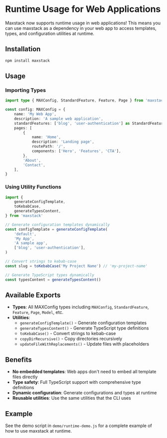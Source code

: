 # Runtime Usage for Web Applications

Maxstack now supports runtime usage in web applications! This means you can use maxstack as a dependency in your web app to access templates, types, and configuration utilities at runtime.

## Installation

```bash
npm install maxstack
```

## Usage

### Importing Types

```typescript
import type { MAXConfig, StandardFeature, Feature, Page } from 'maxstack'

const config: MAXConfig = {
	name: 'My Web App',
	description: 'A sample web application',
	standardFeatures: ['blog', 'user-authentication'] as StandardFeature[],
	pages: [
		{
			name: 'Home',
			description: 'Landing page',
			routePath: '/',
			components: ['Hero', 'Features', 'CTA'],
		},
		'About',
		'Contact',
	],
}
```

### Using Utility Functions

```typescript
import {
	generateConfigTemplate,
	toKebabCase,
	generateTypesContent,
} from 'maxstack'

// Generate configuration templates dynamically
const configTemplate = generateConfigTemplate(
	'default',
	'My App',
	'A sample app',
	['blog', 'user-authentication'],
)

// Convert strings to kebab-case
const slug = toKebabCase('My Project Name') // 'my-project-name'

// Generate TypeScript types dynamically
const typesContent = generateTypesContent()
```

## Available Exports

- **Types**: All MAXConfig types including `MAXConfig`, `StandardFeature`, `Feature`, `Page`, `Model`, etc.
- **Utilities**:
  - `generateConfigTemplate()` - Generate configuration templates
  - `generateTypesContent()` - Generate TypeScript type definitions
  - `toKebabCase()` - Convert strings to kebab-case
  - `copyDirRecursive()` - Copy directories recursively
  - `updateFileWithReplacements()` - Update files with placeholders

## Benefits

- **No embedded templates**: Web apps don't need to embed all template files directly
- **Type safety**: Full TypeScript support with comprehensive type definitions
- **Dynamic configuration**: Generate configurations and types at runtime
- **Reusable utilities**: Use the same utilities that the CLI uses

## Example

See the demo script in `demo/runtime-demo.js` for a complete example of how to use maxstack at runtime.
